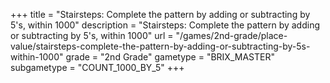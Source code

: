 +++
title = "Stairsteps: Complete the pattern by adding or subtracting by 5's, within 1000"
description = "Stairsteps: Complete the pattern by adding or subtracting by 5's, within 1000"
url = "/games/2nd-grade/place-value/stairsteps-complete-the-pattern-by-adding-or-subtracting-by-5s-within-1000"
grade = "2nd Grade"
gametype = "BRIX_MASTER"
subgametype = "COUNT_1000_BY_5"
+++